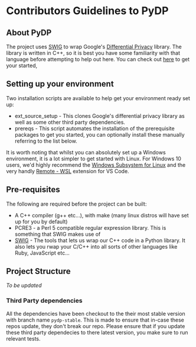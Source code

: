 # Contributors Guidelines to PyDP

## About PyDP

The project uses [SWIG](http://swig.org) to wrap Google's [Differential Privacy](https://github.com/google/differential-privacy) library. The library is written in C++, so it is best you have some familiarity with that language before attempting to help out here. You can check out [here](https://www.learncpp.com/) to get your started,

## Setting up your environment

Two installation scripts are available to help get your environment ready set up:
- ext_source_setup - This clones Google's differential privacy library as well as some other third party dependencies.
- prereqs - This script automates the installation of the prerequisite packages to get you started, you can optionally install these manually referring to the list below.

It is worth noting that whilst you can absolutely set up a Windows environment, it is a lot simpler to get started with Linux. For Windows 10 users, we'd highly recommend the [Windows Subsystem for Linux](https://docs.microsoft.com/en-us/windows/wsl/install-win10) and the very handly [Remote - WSL](https://marketplace.visualstudio.com/items?itemName=ms-vscode-remote.remote-wsl) extension for VS Code.

## Pre-requisites

The following are required before the project can be built:
- A C++ compiler (g++ etc...), with make (many linux distros will have set up for you by default)
- PCRE3 - a Perl 5 compatible regular expression library. This is something that SWIG makes use of
- [SWIG](http://swig.org) - The tools that lets us wrap our C++ code in a Python library. It also lets you rwap your C/C++ into all sorts of other languages like Ruby, JavaScript etc...

## Project Structure

*To be updated*

### Third Party dependencies

All the dependencies have been checkout to the their most stable version with branch name `pydp-stable`. This is made to ensure that in-case these repos update, they don't break our repo.
Please ensure that if you update these third party dependecies to there latest version, you make sure to run relevant tests.
